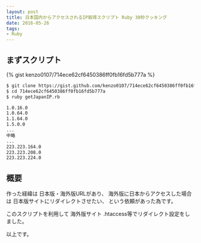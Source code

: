 ```yaml
---
layout: post
title: 日本国内からアクセスされるIP取得スクリプト Ruby 30秒クッキング
date: 2016-05-26
tags:
- Ruby
---
```



## まずスクリプト

{% gist kenzo0107/714ece62cf6450386ff0fb16fd5b777a %}

```sh
$ git clone https://gist.github.com/kenzo0107/714ece62cf6450386ff0fb16fd5b777a
$ cd 714ece62cf6450386ff0fb16fd5b777a
$ ruby getJapanIP.rb

1.0.16.0
1.0.64.0
1.1.64.0
1.5.0.0
...
中略
...
223.223.164.0
223.223.208.0
223.223.224.0
```

## 概要

作った経緯は
日本版・海外版URLがあり、
海外版に日本からアクセスした場合は
日本版サイトにリダイレクトさせたい、
という依頼があった為です。

このスクリプトを利用して
海外版サイト .htaccess等でリダイレクト設定をしました。

以上です。
